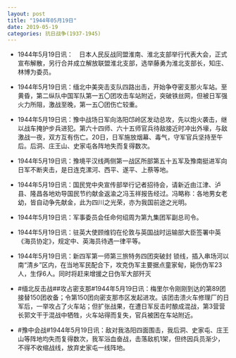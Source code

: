 ```yaml
---
layout: post
title: "1944年05月19日"
date: 2019-05-19
categories: 抗日战争(1937-1945)
---
```


<meta name="referrer" content="no-referrer" />

- 1944年5月19日讯：　日本人民反战同盟淮南、淮北支部举行代表大会，正式宣布解散，另行合并成立解放联盟淮北支部，选举藤勇为淮北支部长，知庄、林博为委员。 

- 1944年5月19日讯：缅北中美突击支队四路出击，开始争夺密支那火车站。至黄昏，第二纵队中国军队第一五〇团攻击车站附近，突破铁丝网，但被日军强火力所阻，激战至晚，第一五〇团伤亡较重。 

- 1944年5月19日讯：豫中战场日军向洛阳邙岭区发动总攻，先以炮火袭击，继以战车掩护步兵进犯。第六十四师、六十五师官兵待敌接近时冲出外壕，与敌激战一夜，双方互有伤亡。20日，日军施放烟幕、毒气，守军官兵坚持至午后。后洞、庄王山、史家屯各阵地失而复得数次。 

- 1944年5月19日讯：豫境平汉线两侧第一战区所部第五十五军及豫南挺进军向日军不断夹击，是日连克漯河、西平、遂平、上蔡等地。 

- 1944年5月19日讯：国民党中央宣传部举行记者招待会，请新近由江津、泸县、隆昌各地劝导国民节约献金返渝之冯玉祥报告经过。冯略称：各地男女老幼，皆自动争先献金，此为四川之光荣，亦为我国前途之光明。 

- 1944年5月19日讯：军事委员会任命何绍周为第九集团军副总司令。 

- 1944年5月19日讯：驻英大使顾维钧在伦敦与英国战时运输部大臣签署中英《海员协定》，规定中、英海员待遇一律平等。 

- 1944年5月19日讯：新四军第一师第三旅特务四团突破封 锁线，插入串场河以南“清乡”区内，在当地军民配合下，攻克伪军主要据点童家甸，毙伤伪军23人，生俘6人。同时将赶来增援之日伪军大部歼灭 

- #缅北反击战##攻占密支那#1944年5月19日讯：梅里尔令刚刚到达的第89团接替150团收备；令第150团向密支那市区发起进攻。该团击溃火车修理厂的日军后，一举攻占了火车站；但扩张战果，在遭日军反击时酿成混战，第3营营长郭文干于混战中牺牲，火车站得而复失，官兵被困在车站附近。 

- #豫中会战#1944年5月19日讯：敌对我洛阳四面围击，我后洞、史家屯、庄王山等阵地均失而复得数次，我军浴血奋战，击落敌机1架，但终因兵员渐少，不得不收缩战线，放弃史家屯一线阵地。 

